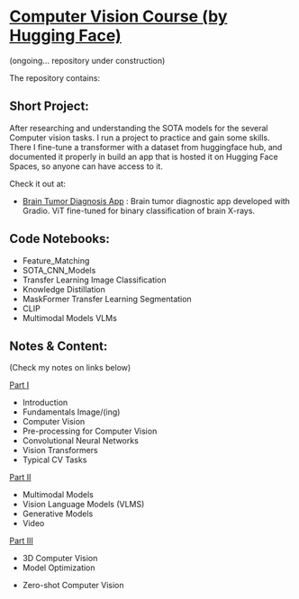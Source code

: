 # [Computer Vision Course (by Hugging Face)](https://huggingface.co/learn/computer-vision-course/unit0/welcome/welcome)
(ongoing... repository under construction)


The repository contains:

## Short Project:
After researching and understanding the SOTA models for the several Computer vision tasks. I run a project to practice and gain some skills. There I fine-tune a transformer with a dataset from huggingface hub, and documented it properly in build an app that is hosted it on Hugging Face Spaces, so anyone can have access to it. 

Check it out at:
- [Brain Tumor Diagnosis App](https://github.com/AMfeta99/Advanced_Computer_Vision/tree/main/Computer_Vision_HF/brain_tumor_diagnosis_app_HF) : Brain tumor diagnostic app developed with Gradio. ViT fine-tuned for binary classification of brain X-rays.


## Code Notebooks:
 - Feature_Matching
 - SOTA_CNN_Models 
 - Transfer Learning Image Classification
 - Knowledge Distillation
 - MaskFormer Transfer Learning Segmentation
 - CLIP
 - Multimodal Models VLMs

## Notes & Content:
(Check my notes on links below)

[Part I](https://github.com/AMfeta99/Advanced_Computer_Vision/blob/main/Computer_Vision_HF/Computer_vision_Part_1.pdf)
- Introduction
- Fundamentals Image/(ing)
- Computer Vision
- Pre-processing for Computer Vision
- Convolutional Neural Networks
- Vision Transformers
- Typical CV Tasks

[Part II](https://github.com/AMfeta99/Advanced_Computer_Vision/blob/main/Computer_Vision_HF/Computer_vision_Part_2.pdf)
- Multimodal Models
- Vision Language Models (VLMS)
- Generative Models
- Video

[Part III](https://github.com/AMfeta99/Advanced_Computer_Vision/blob/main/Computer_Vision_HF/Computer_vision_Part_3.pdf)
- 3D Computer Vision
- Model Optimization
<!-- - Synthetic Data -->
- Zero-shot Computer Vision

<!--   
## Unit 1 - Fundamentals
## Unit 2 - Convolutional Neural Networks
## Unit 3 - Vision Transformers
## Unit 4 - Multimodal Models
## Unit 5 - Generative Models
## Unit 6 - CV Tasks 
## Unit 7 - Video
## Unit 8 - 3D Computer Vision
https://huggingface.co/learn/ml-for-3d-course/unit0/introduction
## Unit 9 - Model Optimization
## Unit 10 - Synthetic Data
## Unit 11 - Zero-shot Computer Vision
https://www.deeplearning.ai/short-courses/prompt-engineering-for-vision-models/
## Unit 12 - Ethical & Biases
## Unit 13 - Outlook
-->

